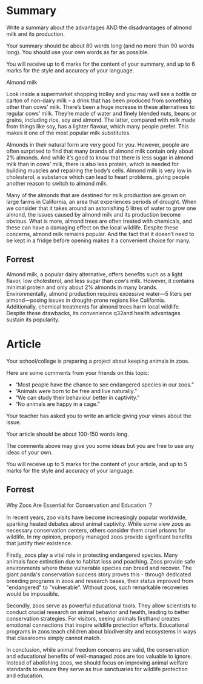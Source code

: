 # Summary
Write a summary about the advantages AND the disadvantages of almond milk and its production.

Your summary should be about 80 words long (and no more than 90 words long). You should use your own words as far as possible.

You will receive up to 6 marks for the content of your summary, and up to 6 marks for the style and accuracy of your language.

Almond milk

Look inside a supermarket shopping trolley and you may well see a bottle or carton of non-dairy milk – a drink that has been produced from something other than cows’ milk. There’s been a huge increase in these alternatives to regular cows’ milk. They’re made of water and finely blended nuts, beans or grains, including rice, soy and almond. The latter, compared with milk made from things like soy, has a lighter flavour, which many people prefer. This makes it one of the most popular milk substitutes.

Almonds in their natural form are very good for you. However, people are often surprised to find that many brands of almond milk contain only about 2% almonds. And while it’s good to know that there is less sugar in almond milk than in cows’ milk, there is also less protein, which is needed for building muscles and repairing the body’s cells. Almond milk is very low in cholesterol, a substance which can lead to heart problems, giving people another reason to switch to almond milk.

Many of the almonds that are destined for milk production are grown on large farms in California, an area that experiences periods of drought. When we consider that it takes around an astonishing 5 litres of water to grow one almond, the issues caused by almond milk and its production become obvious. What is more, almond trees are often treated with chemicals, and these can have a damaging effect on the local wildlife. Despite these concerns, almond milk remains popular. And the fact that it doesn’t need to be kept in a fridge before opening makes it a convenient choice for many.

## Forrest
Almond milk, a popular dairy alternative, offers benefits such as a light flavor, low cholesterol, and less sugar than cow’s milk. However, it contains minimal protein and only about 2% almonds in many brands. Environmentally, almond production requires excessive water—5 liters per almond—posing issues in drought-prone regions like California. Additionally, chemical treatments for almond trees harm local wildlife. Despite these drawbacks, its convenience q32and health advantages sustain its popularity.

# Article

Your school/college is preparing a project about keeping animals in zoos.

Here are some comments from your friends on this topic:
- “Most people have the chance to see endangered species in our zoos.”
- “Animals were born to be free and live naturally.”
- “We can study their behaviour better in captivity.”
- “No animals are happy in a cage.”

Your teacher has asked you to write an article giving your views about the issue.

Your article should be about 100-150 words long.

The comments above may give you some ideas but you are free to use any ideas of your own.

You will receive up to 5 marks for the content of your article, and up to 5 marks for the style and accuracy of your language.

## Forrest

Why Zoos Are Essential for Conservation and Education ？

In recent years, zoo visits have become increasingly popular worldwide, sparking heated debates about animal captivity. While some view zoos as necessary conservation centers, others consider them cruel prisons for wildlife. In my opinion, properly managed zoos provide significant benefits that justify their existence.

Firstly, zoos play a vital role in protecting endangered species. Many animals face extinction due to habitat loss and poaching. Zoos provide safe environments where these vulnerable species can breed and recover. The giant panda's conservation success story proves this - through dedicated breeding programs in zoos and research bases, their status improved from "endangered" to "vulnerable". Without zoos, such remarkable recoveries would be impossible.

Secondly, zoos serve as powerful educational tools. They allow scientists to conduct crucial research on animal behavior and health, leading to better conservation strategies. For visitors, seeing animals firsthand creates emotional connections that inspire wildlife protection efforts. Educational programs in zoos teach children about biodiversity and ecosystems in ways that classrooms simply cannot match.

In conclusion, while animal freedom concerns are valid, the conservation and educational benefits of well-managed zoos are too valuable to ignore. Instead of abolishing zoos, we should focus on improving animal welfare standards to ensure they serve as true sanctuaries for wildlife protection and education.
